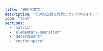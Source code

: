 ```yaml
---
title: "線形代数学"
description: "行列の定義と性質について学びます．"
icon: "font"
sections:
  - "matrix"
  - "elementary-operation"
  - "determinant"
  - "vector-space"
---
```

